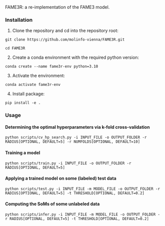 FAME3R: a re-implementation of the FAME3 model.


### Installation

1. Clone the repository and cd into the repository root:

```git clone https://github.com/molinfo-vienna/FAME3R.git```

```cd FAME3R```

2. Create a conda environment with the required python version:

```conda create --name fame3r-env python=3.10```

3. Activate the environment:

```conda activate fame3r-env```

4. Install package:

```pip install -e .```

### Usage

#### Determining the optimal hyperparameters via k-fold cross-validation

```python scripts/cv_hp_search.py -i INPUT_FILE -o OUTPUT_FOLDER -r RADIUS[OPTIONAL, DEFAULT=5] -r NUMFOLDS[OPTIONAL, DEFAULT=10]```

#### Training a model

```python scripts/train.py -i INPUT_FILE -o OUTPUT_FOLDER -r RADIUS[OPTIONAL, DEFAULT=5]```

#### Applying a trained model on some (labeled) test data

```python scripts/test.py -i INPUT_FILE -m MODEL_FILE -o OUTPUT_FOLDER -r RADIUS[OPTIONAL, DEFAULT=5] -t THRESHOLD[OPTIONAL, DEFAULT=0.2]```

#### Computing the SoMs of some unlabeled data

```python scripts/infer.py -i INPUT_FILE -m MODEL_FILE -o OUTPUT_FOLDER -r RADIUS[OPTIONAL, DEFAULT=5] -t THRESHOLD[OPTIONAL, DEFAULT=0.2]```

